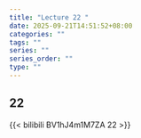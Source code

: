 ```yaml
---
title: "Lecture 22 "
date: 2025-09-21T14:51:52+08:00
categories: ""
tags: ""
series: ""
series_order: ""
type: ""
---
```


## 22 

{{< bilibili BV1hJ4m1M7ZA 22 >}}


